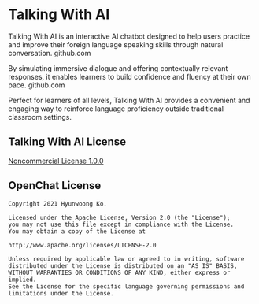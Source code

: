 # Talking With AI

Talking With AI is an interactive AI chatbot designed to help users practice and improve their foreign language speaking skills through natural conversation.
github.com

By simulating immersive dialogue and offering contextually relevant responses, it enables learners to build confidence and fluency at their own pace.
github.com

Perfect for learners of all levels, Talking With AI provides a convenient and engaging way to reinforce language proficiency outside traditional classroom settings.

## Talking With AI License
[Noncommercial License 1.0.0](https://github.com/ildar-idrisov/talkingwithai/blob/main/LICENSE)

## OpenChat License
```
Copyright 2021 Hyunwoong Ko.

Licensed under the Apache License, Version 2.0 (the "License");
you may not use this file except in compliance with the License.
You may obtain a copy of the License at

http://www.apache.org/licenses/LICENSE-2.0

Unless required by applicable law or agreed to in writing, software
distributed under the License is distributed on an "AS IS" BASIS,
WITHOUT WARRANTIES OR CONDITIONS OF ANY KIND, either express or implied.
See the License for the specific language governing permissions and
limitations under the License.
```
